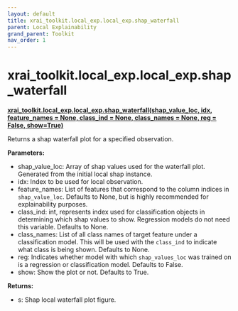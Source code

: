 ```yaml
---
layout: default
title: xrai_toolkit.local_exp.local_exp.shap_waterfall
parent: Local Explainability
grand_parent: Toolkit
nav_order: 1
---
```


# xrai_toolkit.local_exp.local_exp.shap_waterfall
**[xrai_toolkit.local_exp.local_exp.shap_waterfall(shap_value_loc, idx, feature_names = None, class_ind = None, class_names = None, reg = False, show=True)](https://github.com/gaberamolete/xrai_toolkit/blob/main/local_exp/local_exp.py)**


Returns a shap waterfall plot for a specified observation.


**Parameters:**
- shap_value_loc: Array of shap values used for the waterfall plot. Generated from the initial local shap instance.
- idx: Index to be used for local observation.
- feature_names: List of features that correspond to the column indices in `shap_value_loc`. Defaults to None, but is highly recommended for explainability purposes.
- class_ind: int, represents index used for classification objects in determining which shap values to show. Regression models do not need this variable. Defaults to None.
- class_names: List of all class names of target feature under a classification model. This will be used with the `class_ind` to indicate what class is being shown. Defaults to None.
- reg: Indicates whether model with which `shap_values_loc` was trained on is a regression or classification model. Defaults to False.
- show: Show the plot or not. Defaults to True.

**Returns:**
- s: Shap local waterfall plot figure.